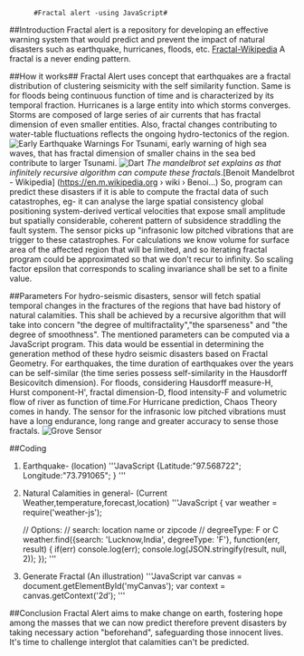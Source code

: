           #Fractal alert -using JavaScript#

##Introduction
  Fractal alert is a repository for developing an effective warning system that would predict and prevent the impact of natural disasters such as earthquake, hurricanes, floods, etc.
[Fractal-Wikipedia](http://en.m.wikipedia.org>wiki>Fractal)
A fractal is a never ending pattern.

##How it works##
Fractal Alert uses concept that earthquakes are a fractal distribution of clustering seismicity with the self similarity function. Same is for floods being continuous function of time and is characterized by its temporal fraction. Hurricanes is a large entity into which storms converges. Storms are composed of large series of air currents that has fractal dimension of even smaller entities.
Also, fractal changes contributing to water-table fluctuations reflects the ongoing hydro-tectonics of the region.
![Early Earthquake Warnings](http://www.earthmagazine.org/sites/earthmagazine.org/files/2015-09/EarlyEarthquakeWarnings.png)
For Tsunami, early warning of high sea waves, that has fractal dimension of smaller chains in the sea bed contribute to larger Tsunami. 
![Dart](https://nctr.pmel.noaa.gov/Dart/Jpg/dart_mooring0.jpg)
*The mandelbrot set explains as that infinitely recursive algorithm can compute these fractals*.[Benoit Mandelbrot - Wikipedia]
(https://en.m.wikipedia.org › wiki › Benoi...)
So, program can predict these disasters if it is able to compute the fractal data of such catastrophes, eg- it can analyse the large spatial consistency global positioning system-derived vertical velocities that expose small amplitude but spatially considerable, coherent pattern of  subsidence straddling the fault system.
The sensor picks up "infrasonic low pitched vibrations that are trigger to these catastrophes.
For calculations we know volume for surface area of the affected region that will be limited, and so iterating fractal program could be approximated so that we don't recur to infinity. So scaling factor epsilon that corresponds to scaling invariance shall be set to a finite value.

##Parameters
For hydro-seismic disasters, sensor will fetch spatial temporal changes in the fractures of the regions that have bad history of natural calamities. This shall be achieved by a recursive algorithm that will take into concern "the degree of multifractality","the sparseness" and "the degree of smoothness". The mentioned parameters can be computed via a JavaScript program. This data would be essential in determining the generation method of these hydro seismic disasters based on Fractal Geometry.
For earthquakes, the time duration of earthquakes over the years can be self-similar (the time series possess self-similarity in the Hausdorff Besicovitch dimension).
For floods, considering Hausdorff measure-H, Hurst component-H', fractal dimension-D, flood intensity-F and volumetric flow of river as function of time.For Hurricane prediction, Chaos Theory comes in handy. 
The sensor for the infrasonic low pitched vibrations must have a long endurance, long range and greater accuracy to sense those fractals.
![Grove Sensor](https://github.com/intel-iot-devkit/joule-code-samples/blob/master/earthquake-detector-js/images/earthquake-detector-overall.jpg)

##Coding
1. Earthquake- (location)
'''JavaScript
   {Latitude:"97.568722";
    Longitude:"73.791065";
   }
'''
2. Natural Calamities in general- 
   (Current Weather,temperature,forecast,location)
'''JavaScript
   {
    var weather = require('weather-js');
 
     // Options:
     // search:     location name or zipcode
     // degreeType: F or C
     weather.find({search: 'Lucknow,India', 
     degreeType: 'F'}, function(err, result) {
     if(err) console.log(err);
     console.log(JSON.stringify(result, null, 2));
     });
'''
3. Generate Fractal (An illustration)
'''JavaScript
var canvas = document.getElementById('myCanvas');
var context = canvas.getContext('2d');
'''

##Conclusion
Fractal Alert aims to make change on earth, fostering hope among the masses that we can now predict therefore prevent  disasters by taking necessary action "beforehand", safeguarding those innocent lives. It's time to challenge interglot that calamities can't be predicted.
